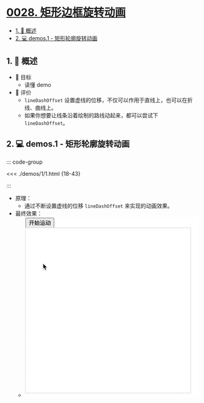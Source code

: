 # [0028. 矩形边框旋转动画](https://github.com/Tdahuyou/TNotes.canvas/tree/main/notes/0028.%20%E7%9F%A9%E5%BD%A2%E8%BE%B9%E6%A1%86%E6%97%8B%E8%BD%AC%E5%8A%A8%E7%94%BB)

<!-- region:toc -->

- [1. 📝 概述](#1--概述)
- [2. 💻 demos.1 - 矩形轮廓旋转动画](#2--demos1---矩形轮廓旋转动画)

<!-- endregion:toc -->

## 1. 📝 概述

- 🎯 目标
  - 读懂 demo
- 🫧 评价
  - `lineDashOffset` 设置虚线的位移，不仅可以作用于直线上，也可以在折线、曲线上。
  - 如果你想要让线条沿着绘制的路线动起来，都可以尝试下 `lineDashOffset`。

## 2. 💻 demos.1 - 矩形轮廓旋转动画

::: code-group

<<< ./demos/1/1.html {18-43}

:::

- 原理：
  - 通过不断设置虚线的位移 `lineDashOffset` 来实现的动画效果。
- 最终效果：
  - ![gif](assets/矩形边框旋转动画.gif)

